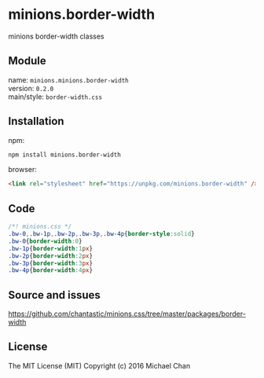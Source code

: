 # minions.border-width
minions border-width classes

## Module
name: `minions.minions.border-width`  
version: `0.2.0`  
main/style: `border-width.css`  

## Installation
npm:
```bash
npm install minions.border-width
```

browser:
```html
<link rel="stylesheet" href="https://unpkg.com/minions.border-width" />
```

## Code
```css
/*! minions.css */
.bw-0,.bw-1p,.bw-2p,.bw-3p,.bw-4p{border-style:solid}
.bw-0{border-width:0}
.bw-1p{border-width:1px}
.bw-2p{border-width:2px}
.bw-3p{border-width:3px}
.bw-4p{border-width:4px}

```

## Source and issues

https://github.com/chantastic/minions.css/tree/master/packages/border-width

## License

The MIT License (MIT)
Copyright (c) 2016 Michael Chan